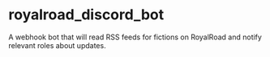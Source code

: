 # royalroad_discord_bot
A webhook bot that will read RSS feeds for fictions on RoyalRoad and notify relevant roles about updates.

